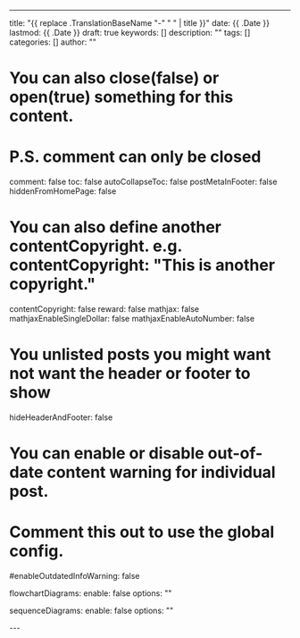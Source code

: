 ---

title: "{{ replace .TranslationBaseName "-" " " | title }}"
date: {{ .Date }}
lastmod: {{ .Date }}
draft: true
keywords: []
description: ""
tags: []
categories: []
author: ""

# You can also close(false) or open(true) something for this content.

# P.S. comment can only be closed

comment: false
toc: false
autoCollapseToc: false
postMetaInFooter: false
hiddenFromHomePage: false

# You can also define another contentCopyright. e.g. contentCopyright: "This is another copyright."

contentCopyright: false
reward: false
mathjax: false
mathjaxEnableSingleDollar: false
mathjaxEnableAutoNumber: false

# You unlisted posts you might want not want the header or footer to show

hideHeaderAndFooter: false

# You can enable or disable out-of-date content warning for individual post.

# Comment this out to use the global config.

#enableOutdatedInfoWarning: false

flowchartDiagrams:
enable: false
options: ""

sequenceDiagrams:
enable: false
options: ""

---<!--more-->
